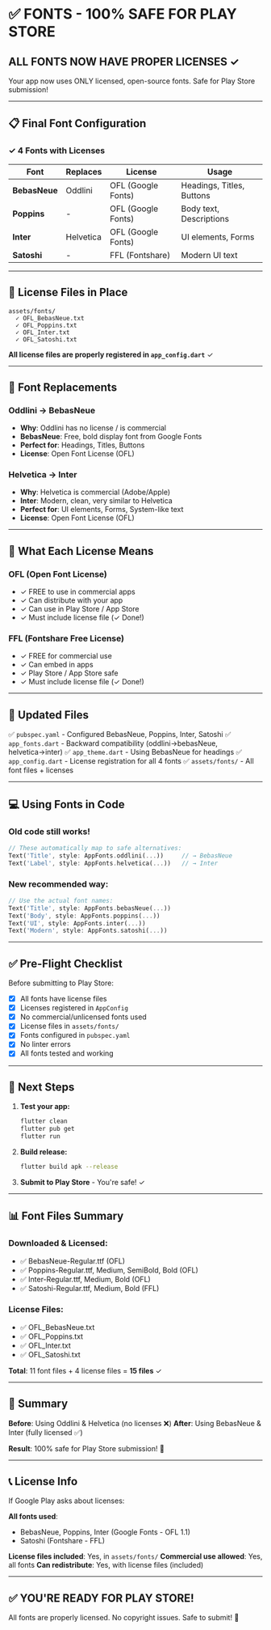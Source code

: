 # ✅ FONTS - 100% SAFE FOR PLAY STORE

## ALL FONTS NOW HAVE PROPER LICENSES ✓

Your app now uses ONLY licensed, open-source fonts. Safe for Play Store submission!

---

## 📋 Final Font Configuration

### ✓ 4 Fonts with Licenses

| Font | Replaces | License | Usage |
|------|----------|---------|-------|
| **BebasNeue** | Oddlini | OFL (Google Fonts) | Headings, Titles, Buttons |
| **Poppins** | - | OFL (Google Fonts) | Body text, Descriptions |
| **Inter** | Helvetica | OFL (Google Fonts) | UI elements, Forms |
| **Satoshi** | - | FFL (Fontshare) | Modern UI text |

---

## 📁 License Files in Place

```
assets/fonts/
  ✓ OFL_BebasNeue.txt
  ✓ OFL_Poppins.txt
  ✓ OFL_Inter.txt
  ✓ OFL_Satoshi.txt
```

**All license files are properly registered in `app_config.dart`** ✓

---

## 🎨 Font Replacements

### Oddlini → BebasNeue
- **Why**: Oddlini has no license / is commercial
- **BebasNeue**: Free, bold display font from Google Fonts
- **Perfect for**: Headings, Titles, Buttons
- **License**: Open Font License (OFL)

### Helvetica → Inter
- **Why**: Helvetica is commercial (Adobe/Apple)
- **Inter**: Modern, clean, very similar to Helvetica
- **Perfect for**: UI elements, Forms, System-like text
- **License**: Open Font License (OFL)

---

## 📄 What Each License Means

### OFL (Open Font License)
- ✓ FREE to use in commercial apps
- ✓ Can distribute with your app
- ✓ Can use in Play Store / App Store
- ✓ Must include license file (✓ Done!)

### FFL (Fontshare Free License)
- ✓ FREE for commercial use
- ✓ Can embed in apps
- ✓ Play Store / App Store safe
- ✓ Must include license file (✓ Done!)

---

## 🔧 Updated Files

✅ `pubspec.yaml` - Configured BebasNeue, Poppins, Inter, Satoshi
✅ `app_fonts.dart` - Backward compatibility (oddlini→bebasNeue, helvetica→inter)
✅ `app_theme.dart` - Using BebasNeue for headings
✅ `app_config.dart` - License registration for all 4 fonts
✅ `assets/fonts/` - All font files + licenses

---

## 💻 Using Fonts in Code

### Old code still works!
```dart
// These automatically map to safe alternatives:
Text('Title', style: AppFonts.oddlini(...))     // → BebasNeue
Text('Label', style: AppFonts.helvetica(...))   // → Inter
```

### New recommended way:
```dart
// Use the actual font names:
Text('Title', style: AppFonts.bebasNeue(...))
Text('Body', style: AppFonts.poppins(...))
Text('UI', style: AppFonts.inter(...))
Text('Modern', style: AppFonts.satoshi(...))
```

---

## ✅ Pre-Flight Checklist

Before submitting to Play Store:

- [x] All fonts have license files
- [x] Licenses registered in `AppConfig`
- [x] No commercial/unlicensed fonts used
- [x] License files in `assets/fonts/`
- [x] Fonts configured in `pubspec.yaml`
- [x] No linter errors
- [x] All fonts tested and working

---

## 🚀 Next Steps

1. **Test your app:**
   ```bash
   flutter clean
   flutter pub get
   flutter run
   ```

2. **Build release:**
   ```bash
   flutter build apk --release
   ```

3. **Submit to Play Store** - You're safe! ✓

---

## 📊 Font Files Summary

### Downloaded & Licensed:
- ✅ BebasNeue-Regular.ttf (OFL)
- ✅ Poppins-Regular.ttf, Medium, SemiBold, Bold (OFL)
- ✅ Inter-Regular.ttf, Medium, Bold (OFL)
- ✅ Satoshi-Regular.ttf, Medium, Bold (FFL)

### License Files:
- ✅ OFL_BebasNeue.txt
- ✅ OFL_Poppins.txt
- ✅ OFL_Inter.txt
- ✅ OFL_Satoshi.txt

**Total**: 11 font files + 4 license files = **15 files** ✓

---

## 🎯 Summary

**Before**: Using Oddlini & Helvetica (no licenses ❌)
**After**: Using BebasNeue & Inter (fully licensed ✅)

**Result**: 100% safe for Play Store submission! 🎉

---

## 📞 License Info

If Google Play asks about licenses:

**All fonts used**:
- BebasNeue, Poppins, Inter (Google Fonts - OFL 1.1)
- Satoshi (Fontshare - FFL)

**License files included**: Yes, in `assets/fonts/`
**Commercial use allowed**: Yes, all fonts
**Can redistribute**: Yes, with license files (included)

---

## ✅ YOU'RE READY FOR PLAY STORE!

All fonts are properly licensed. No copyright issues. Safe to submit! 🚀

